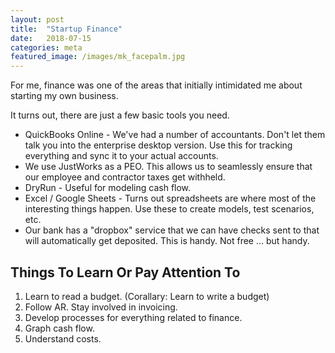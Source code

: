 ```yaml
---
layout: post
title:  "Startup Finance"
date:   2018-07-15
categories: meta
featured_image: /images/mk_facepalm.jpg
---
```


For me, finance was one of the areas that initially intimidated me about starting my own business.

It turns out, there are just a few basic tools you need.

* QuickBooks Online - We've had a number of accountants.  Don't let them talk you into the enterprise desktop version.  Use this for tracking everything and sync it to your actual accounts.
* We use JustWorks as a PEO.  This allows us to seamlessly ensure that our employee and contractor taxes get withheld.
* DryRun - Useful for modeling cash flow.
* Excel / Google Sheets - Turns out spreadsheets are where most of the interesting things happen.  Use these to create models, test scenarios, etc.
* Our bank has a "dropbox" service that we can have checks sent to that will automatically get deposited.  This is handy.  Not free ... but handy.

## Things To Learn Or Pay Attention To

1. Learn to read a budget.  (Corallary:  Learn to write a budget)
2. Follow AR.  Stay involved in invoicing.
3. Develop processes for everything related to finance.
4. Graph cash flow.
5. Understand costs.